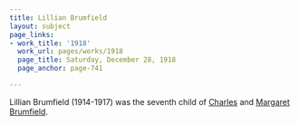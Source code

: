 ```yaml
---
title: Lillian Brumfield
layout: subject
page_links:
- work_title: '1918'
  work_url: pages/works/1918
  page_title: Saturday, December 28, 1918
  page_anchor: page-741

---
```

<p>Lillian Brumfield (1914-1917) was the seventh child of <a href='../subjects/23' title='Charles Brumfield'>Charles</a> and <a href='../subjects/335' title='Margaret Brumfield'>Margaret Brumfield</a>.</p>